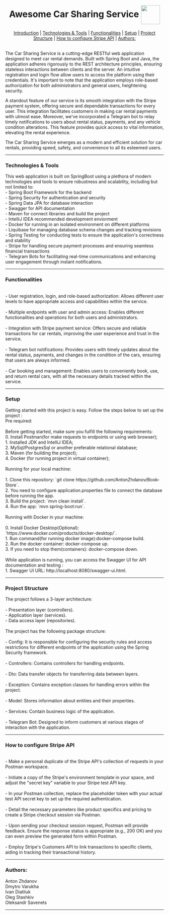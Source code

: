 <div align="center">
    <h1> Awesome Car Sharing Service <img src="https://drive.google.com/uc?export=view&id=1EzaEiJA7ebELv237AoRqIOCxuVH6TDYL" align="center" width="60" /></h1>
</div>



<div align="center">
    <a href="#introduction">Introduction</a> |
    <a href="#technologies">Technologies & Tools</a> |
    <a href="#functionalities">Functionalities</a> |
    <a href="#setup">Setup</a> |
    <a href="#project structure">Project Structure</a> |
    <a href="#configure stripe api">How to configure Stripe API</a> |
    <a href="#authors">Authors:</a>
</div>
   

<div id="introduction">
    <br>
    <p>
       The Car Sharing Service is a cutting-edge RESTful web application 
designed to meet car rental demands. Built with Spring Boot and Java, the 
application adheres rigorously to the REST architecture principles, ensuring 
stateless interactions between clients and the server. An intuitive registration 
and login flow allow users to access the platform using their credentials. It's 
important to note that the application employs role-based authorization for both 
administrators and general users, heightening security.

A standout feature of our service is its smooth integration with the Stripe payment 
system, offering secure and dependable transactions for every user. This integration 
facilitates customers in making car rental payments with utmost ease. Moreover, we've 
incorporated a Telegram bot to relay timely notifications to users about rental status, 
payments, and any vehicle condition alterations. This feature provides quick access to vital 
information, elevating the rental experience.

The Car Sharing Service emerges as a modern and efficient solution for car rentals, providing 
speed, safety, and convenience to all its esteemed users.
    </p>
</div>
<hr>

<div id="technologies">
    <h3> Technologies & Tools </h3>
    <p>
        This web application is built on SpringBoot using a plethora of modern technologies and tools to ensure 
        robustness and scalability, including but not limited to:
       <br> - Spring Boot Framework for the backend 
       <br> - Spring Security for authentication and security
       <br> - Spring Data JPA for database interaction
       <br> - Swagger for API documentation
       <br> - Maven for connect libraries and build the project
       <br> - IntelliJ IDEA recommended development enviorment
       <br> - Docker for running in an isolated environment on different platforms
       <br> - Liquibase for managing database schema changes and tracking revisions
       <br> - Spring Testing for conducting tests to ensure the application's correctness and stability
       <br> - Stripe for handling secure payment processes and ensuring seamless financial transactions 
       <br> - Telegram Bots for facilitating real-time communications and enhancing user engagement through instant notifications.
</p>
</div>
<hr>

<div id="functionalities">
    <h3> Functionalities </h3>
    <p>
        <br> - User registration, login, and role-based authorization:
        Allows different user levels to have appropriate access and 
        capabilities within the service.<br>
        <br>- Multiple endpoints with user and admin access: 
        Enables different functionalities and operations for both 
        users and administrators.<br>
        <br>- Integration with Stripe payment service: Offers secure
        and reliable transactions for car rentals, improving the user 
        experience and trust in the service.<br>
        <br>- Telegram bot notifications: Provides users with timely 
        updates about the rental status, payments, and changes in the 
        condition of the cars, ensuring that users are always informed.<br>
        <br>- Car booking and management: Enables users to conveniently 
        book, use, and return rental cars, with all the necessary details 
        tracked within the service.<br>
</div>
<hr>

<div id="setup">
    <h3> Setup </h3>
    <p>
        Getting started with this project is easy. Follow the steps below to set up the 
        project :
        <br> Pre required:<br>
        <br> Before getting started, make sure you fulfill the following requirements:
        <br> 0. Install Postman(for make requests to endpoints or using web browser);
        <br> 1. Installed JDK and IntelliJ IDEA;
        <br> 2. MySql/PostgresSql or another preferable relational database;
        <br> 3. Maven (for building the project);
        <br> 4. Docker (for running project in virtual container);<br>
        <br>Running for your local machine:<br>
        <br> 1. Clone this repository: `git clone https://github.com/AntonZhdanov/Book-Store`.
        <br> 2. You need to configure application.properties file to connect the database before running the app.
        <br> 3. Build the project: `mvn clean install`.
        <br> 4. Run the app: `mvn spring-boot:run`.<br>
        <br>Running with Docker in your machine:<br>
        <br> 0. Install Docker Desktop(Optional): `https://www.docker.com/products/docker-desktop/`.
        <br> 1. Run command(for running docker image):docker-compose build.
        <br> 2. Run the docker container: docker-compose up.
        <br> 3. If you need to stop them(containers): docker-compose down.<br>
        <br> While application is running, you can access the Swagger UI for 
         API documentation and testing : 
        <br> 1. Swagger UI URL: http://localhost:8080/swagger-ui.html.
</p>
</div>
<hr>

<div id="project structure">
    <h3> Project Structure </h3>
    <p>
        The project follows a 3-layer architecture:<br>
   <br> - Presentation layer (controllers).
   <br> - Application layer (services).
   <br> - Data access layer (repositories).<br>
        <br>The project has the following package structure:<br>
   <br> - Config: It is responsible for configuring the security 
      rules and access restrictions for different endpoints of the 
      application using the Spring Security framework.<br>
   <br> - Controllers: Contains controllers for handling endpoints.<br>
   <br> - Dto: Data transfer objects for transferring data between layers.<br>
   <br> - Exception: Contains exception classes for handling errors within the project.<br>
   <br> - Model: Stores information about entities and their properties.<br>
   <br> - Services: Contain business logic of the application.<br>
   <br> - Telegram Bot: Designed to inform customers at various stages of interaction with the application.<br>
</p>
</div>
<hr>

<div id="configure stripe api">
    <h3> How to configure Stripe API </h3>
    <p>
        
   <br> - Make a personal duplicate of the 
      Stripe API's collection of requests in your Postman workspace.<br>
   <br> - Initiate a copy of the Stripe's environment template in 
      your space, and adjust the "secret key" variable to your Stripe test API key.<br>
   <br> - In your Postman collection, replace the placeholder token with your actual 
      test API secret key to set up the required authentication.<br>
   <br> - Detail the necessary parameters like product specifics and pricing to 
      create a Stripe checkout session via Postman.<br>
   <br> - Upon sending your checkout session request, Postman will provide feedback. 
      Ensure the response status is appropriate (e.g., 200 OK) and you can even preview 
      the generated form within Postman.<br>
   <br> - Employ Stripe's Customers API to link transactions to specific clients, aiding 
      in tracking their transactional history.<br>
    
  </p>
</div>
<hr>

<div id="authors">
    <h3> Authors: </h3>
    <p>
       Anton Zhdanov<br>
       Dmytro Varukha<br>
       Ivan Diatliuk<br>
       Oleg Stashkiv<br>
       Oleksandr Savenets<br>
    </p>
</div>
<hr>